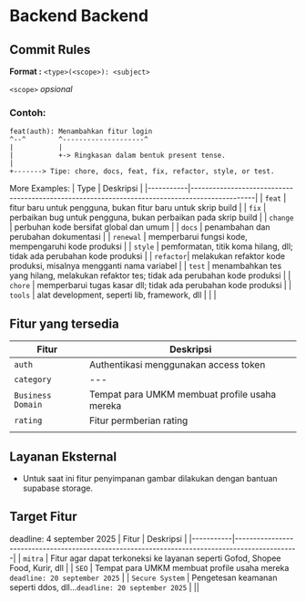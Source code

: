 # Backend Backend

## Commit Rules

**Format :** `<type>(<scope>): <subject>`

`<scope>` _opsional_

### Contoh:

```
feat(auth): Menambahkan fitur login
^--^        ^--------------------^
|           |
|           +-> Ringkasan dalam bentuk present tense.
|
+-------> Tipe: chore, docs, feat, fix, refactor, style, or test.
```

More Examples:
| Type | Deskripsi |
|-----------|-----------------------------------------------------------------------------------------------|
| `feat` | fitur baru untuk pengguna, bukan fitur baru untuk skrip build |
| `fix` | perbaikan bug untuk pengguna, bukan perbaikan pada skrip build |
| `change` | perbuhan kode bersifat global dan umum |
| `docs` | penambahan dan perubahan dokumentasi |
| `renewal` | memperbarui fungsi kode, mempengaruhi kode produksi |
| `style` | pemformatan, titik koma hilang, dll; tidak ada perubahan kode produksi |
| `refactor`| melakukan refaktor kode produksi, misalnya mengganti nama variabel |
| `test` | menambahkan tes yang hilang, melakukan refaktor tes; tidak ada perubahan kode produksi |
| `chore` | memperbarui tugas kasar dll; tidak ada perubahan kode produksi |
| `tools` | alat development, seperti lib, framework, dll |
| |

## Fitur yang tersedia

| Fitur             | Deskripsi                                     |
| ----------------- | --------------------------------------------- |
| `auth`            | Authentikasi menggunakan access token         |
| `category`        | ---                                           |
| `Business Domain` | Tempat para UMKM membuat profile usaha mereka |
| `rating`          | Fitur permberian rating                       |
|                   |

## Layanan Eksternal

- Untuk saat ini fitur penyimpanan gambar dilakukan dengan bantuan supabase storage.

## Target Fitur

deadline: 4 september 2025
| Fitur | Deskripsi |
|-----------|-----------------------------------------------------------------------------------------------|
| `mitra` | Fitur agar dapat terkoneksi ke layanan seperti Gofod, Shopee Food, Kurir, dll |
| `SEO` | Tempat para UMKM membuat profile usaha mereka `deadline: 20 september 2025` |
| `Secure System` | Pengetesan keamanan seperti ddos, dll...`deadline: 20 september 2025` |
||
